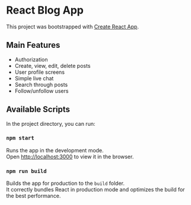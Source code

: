 # React Blog App

This project was bootstrapped with [Create React App](https://github.com/facebook/create-react-app).

## Main Features

- Authorization
- Create, view, edit, delete posts
- User profile screens
- Simple live chat
- Search through posts
- Follow/unfollow users

## Available Scripts

In the project directory, you can run:

### `npm start`

Runs the app in the development mode.\
Open [http://localhost:3000](http://localhost:3000) to view it in the browser.

### `npm run build`

Builds the app for production to the `build` folder.\
It correctly bundles React in production mode and optimizes the build for the best performance.
